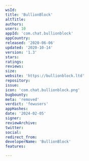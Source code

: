 ```yaml
---
wsId: 
title: 'BullionBlock'
altTitle: 
authors: 
users: 10
appId: 'com.chat.bullionblock'
appCountry: 
released: '2020-06-06'
updated: '2020-10-14'
version: '1.3'
stars: 
ratings: 
reviews: 
size: 
website: 'https://bullionblock.ltd'
repository: 
issue: 
icon: 'com.chat.bullionblock.png'
bugbounty: 
meta: 'removed'
verdict: 'fewusers'
appHashes: 
date: '2024-02-05'
signer: 
reviewArchive: 
twitter: 
social: 
redirect_from: 
developerName: 'BullionBlock'
features: 

---
```


